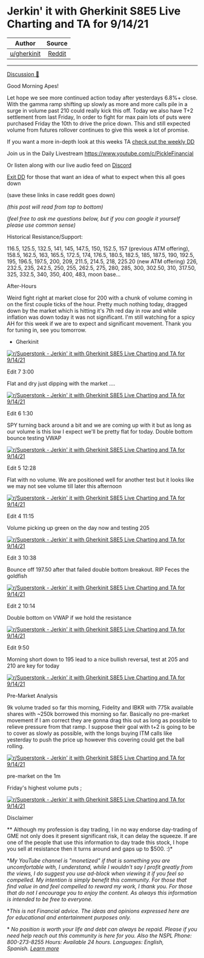Jerkin' it with Gherkinit S8E5 Live Charting and TA for 9/14/21
===============================================================

| Author       | Source       | 
| :-------------: |:-------------:|
|  [u/gherkinit](https://www.reddit.com/user/gherkinit/) | [Reddit](https://www.reddit.com/r/Superstonk/comments/po1syh/jerkin_it_with_gherkinit_s8e5_live_charting_and/) | 

---

[Discussion 🦍](https://www.reddit.com/r/Superstonk/search?q=flair_name%3A%22Discussion%20%F0%9F%A6%8D%22&restrict_sr=1)

Good Morning Apes!

Let hope we see more continued action today after yesterdays 6.8%+ close. With the gamma ramp shifting up slowly as more and more calls pile in a surge in volume past 210 could really kick this off. Today we also have T+2 settlement from last Friday, In order to fight for max pain lots of puts were purchased Friday the 10th to drive the price down. This and still expected volume from futures rollover continues to give this week a lot of promise.

If you want a more in-depth look at this weeks TA [check out the weekly DD](https://www.reddit.com/r/Superstonk/comments/pn3ryv/too_many_shares_to_stuff_in_my_cellar_and_forward/)

Join us in the Daily Livestream <https://www.youtube.com/c/PickleFinancial>

Or listen along with our live audio feed on [Discord](https://discord.gg/HbqnUVsSrH)

[Exit DD](https://www.reddit.com/r/Superstonk/comments/nogxnr/infinity_war_the_final_exit_dd_compilation/) for those that want an idea of what to expect when this all goes down

(save these links in case reddit goes down)

*(this post will read from top to bottom)*

(*feel free to ask me questions below, but if you can google it yourself please use common sense)*

Historical Resistance/Support:

116.5, 125.5, 132.5, 141, 145, 147.5, 150, 152.5, 157 (previous ATM offering), 158.5, 162.5, 163, 165.5, 172.5, 174, 176.5, 180.5, 182.5, 185, 187.5, 190, 192.5, 195, 196.5, 197.5, 200, 209, 211.5, 214.5, 218, 225.20 (new ATM offering) 226, 232.5, 235, 242.5, 250, 255, 262.5, 275, 280, 285, 300, 302.50, 310, 317.50, 325, 332.5, 340, 350, 400, 483, moon base...

After-Hours

Weird fight right at market close for 200 with a chunk of volume coming in on the first couple ticks of the hour. Pretty much nothing today, dragged down by the market which is hitting it's 7th red day in row and while inflation was down today it was not significant. I'm still watching for a spicy AH for this week if we are to expect and significant movement. Thank you for tuning in, see you tomorrow.

- Gherkinit

[![r/Superstonk - Jerkin' it with Gherkinit S8E5 Live Charting and TA for 9/14/21](https://preview.redd.it/8nk23jvbzin71.png?width=723&format=png&auto=webp&s=4b0c37455c164ac3b1e839d83077498f9dcd469d)](https://preview.redd.it/8nk23jvbzin71.png?width=723&format=png&auto=webp&s=4b0c37455c164ac3b1e839d83077498f9dcd469d)

Edit 7 3:00

Flat and dry just dipping with the market ....

[![r/Superstonk - Jerkin' it with Gherkinit S8E5 Live Charting and TA for 9/14/21](https://preview.redd.it/upj9ntpgnin71.png?width=1590&format=png&auto=webp&s=f53364a661ae3f4ab0b3bbec9aabd04e29c3c5fc)](https://preview.redd.it/upj9ntpgnin71.png?width=1590&format=png&auto=webp&s=f53364a661ae3f4ab0b3bbec9aabd04e29c3c5fc)

Edit 6 1:30

SPY turning back around a bit and we are coming up with it but as long as our volume is this low I expect we'll be pretty flat for today. Double bottom bounce testing VWAP

[![r/Superstonk - Jerkin' it with Gherkinit S8E5 Live Charting and TA for 9/14/21](https://preview.redd.it/24na9rgt7in71.png?width=1595&format=png&auto=webp&s=4f2ab7fe322cb2b74eb7f234bf16a271d2921ac1)](https://preview.redd.it/24na9rgt7in71.png?width=1595&format=png&auto=webp&s=4f2ab7fe322cb2b74eb7f234bf16a271d2921ac1)

Edit 5 12:28

Flat with no volume. We are positioned well for another test but it looks like we may not see volume till later this afternoon

[![r/Superstonk - Jerkin' it with Gherkinit S8E5 Live Charting and TA for 9/14/21](https://preview.redd.it/xl1hon8wwhn71.png?width=1581&format=png&auto=webp&s=56393d5a571db54fdce1c6afd64af8a3d174db26)](https://preview.redd.it/xl1hon8wwhn71.png?width=1581&format=png&auto=webp&s=56393d5a571db54fdce1c6afd64af8a3d174db26)

Edit 4 11:15

Volume picking up green on the day now and testing 205

[![r/Superstonk - Jerkin' it with Gherkinit S8E5 Live Charting and TA for 9/14/21](https://preview.redd.it/24gej0tjjhn71.png?width=1587&format=png&auto=webp&s=df99229b1944b8889bc2e36b230bee214d706369)](https://preview.redd.it/24gej0tjjhn71.png?width=1587&format=png&auto=webp&s=df99229b1944b8889bc2e36b230bee214d706369)

Edit 3 10:38

Bounce off 197.50 after that failed double bottom breakout. RIP Feces the goldfish

[![r/Superstonk - Jerkin' it with Gherkinit S8E5 Live Charting and TA for 9/14/21](https://preview.redd.it/4uhy9x99dhn71.png?width=1590&format=png&auto=webp&s=dce030008023d825826ce7398a0fe18d884240d5)](https://preview.redd.it/4uhy9x99dhn71.png?width=1590&format=png&auto=webp&s=dce030008023d825826ce7398a0fe18d884240d5)

Edit 2 10:14

Double bottom on VWAP if we hold the resistance

[![r/Superstonk - Jerkin' it with Gherkinit S8E5 Live Charting and TA for 9/14/21](https://preview.redd.it/mty53x4p8hn71.png?width=1588&format=png&auto=webp&s=c46ff70c8241d94555ebafa2cbb425a4f6925f45)](https://preview.redd.it/mty53x4p8hn71.png?width=1588&format=png&auto=webp&s=c46ff70c8241d94555ebafa2cbb425a4f6925f45)

Edit 9:50

Morning short down to 195 lead to a nice bullish reversal, test at 205 and 210 are key for today

[![r/Superstonk - Jerkin' it with Gherkinit S8E5 Live Charting and TA for 9/14/21](https://preview.redd.it/0ehbi1ql4hn71.png?width=1584&format=png&auto=webp&s=b76e674b67ed42e5821b2d8cbbf9775fb5218c71)](https://preview.redd.it/0ehbi1ql4hn71.png?width=1584&format=png&auto=webp&s=b76e674b67ed42e5821b2d8cbbf9775fb5218c71)

Pre-Market Analysis

9k volume traded so far this morning, Fidelity and IBKR with 775k available shares with ~250k borrowed this morning so far. Basically no pre-market movement if I am correct they are gonna drag this out as long as possible to relieve pressure from that ramp. I suppose their goal with t+2 is going to be to cover as slowly as possible, with the longs buying ITM calls like yesterday to push the price up however this covering could get the ball rolling.

[![r/Superstonk - Jerkin' it with Gherkinit S8E5 Live Charting and TA for 9/14/21](https://preview.redd.it/yjxghrfipgn71.png?width=1589&format=png&auto=webp&s=24559adeb2fecbcc96904943fee37594a961c9f8)](https://preview.redd.it/yjxghrfipgn71.png?width=1589&format=png&auto=webp&s=24559adeb2fecbcc96904943fee37594a961c9f8)

pre-market on the 1m

Friday's highest volume puts ;

[![r/Superstonk - Jerkin' it with Gherkinit S8E5 Live Charting and TA for 9/14/21](https://preview.redd.it/s921ayu1qgn71.png?width=439&format=png&auto=webp&s=d5df281cda55494aba07f65106005faebd56c647)](https://preview.redd.it/s921ayu1qgn71.png?width=439&format=png&auto=webp&s=d5df281cda55494aba07f65106005faebd56c647)

Disclaimer

** Although my profession is day trading, I in no way endorse day-trading of GME not only does it present significant risk, it can delay the squeeze. If are one of the people that use this information to day trade this stock, I hope you sell at resistance then it turns around and gaps up to $500. :)*

**My YouTube channel is "monetized" if that is something you are uncomfortable with, I understand, while I wouldn't say I profit greatly from the views, I do suggest you use ad-block when viewing it if you feel so compelled.* *My intention is simply benefit this community. For those that find value in and feel compelled to reward my work, I thank you. For those that do not I encourage you to enjoy the content. As always this information is intended to be free to everyone.*

**This is not Financial advice. The ideas and opinions expressed here are for educational and entertainment purposes only.*

* *No position is worth your life and debt can always be repaid. Please if you need help reach out this community is here for you. Also the NSPL Phone: 800-273-8255 Hours: Available 24 hours. Languages: English, Spanish.* [*Learn more*](https://suicidepreventionlifeline.org/)
